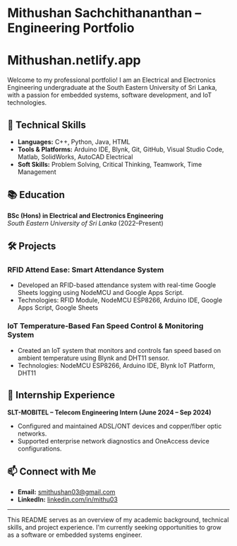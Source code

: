 # Mithushan Sachchithananthan – Engineering Portfolio
# Mithushan.netlify.app
Welcome to my professional portfolio! I am an Electrical and Electronics Engineering undergraduate at the South Eastern University of Sri Lanka, with a passion for embedded systems, software development, and IoT technologies.

## 🔧 Technical Skills

- **Languages:** C++, Python, Java, HTML
- **Tools & Platforms:** Arduino IDE, Blynk, Git, GitHub, Visual Studio Code, Matlab, SolidWorks, AutoCAD Electrical
- **Soft Skills:** Problem Solving, Critical Thinking, Teamwork, Time Management

## 📚 Education

**BSc (Hons) in Electrical and Electronics Engineering**  
*South Eastern University of Sri Lanka* (2022–Present)

## 🛠️ Projects

### RFID Attend Ease: Smart Attendance System
- Developed an RFID-based attendance system with real-time Google Sheets logging using NodeMCU and Google Apps Script.
- Technologies: RFID Module, NodeMCU ESP8266, Arduino IDE, Google Apps Script, Google Sheets

### IoT Temperature-Based Fan Speed Control & Monitoring System
- Created an IoT system that monitors and controls fan speed based on ambient temperature using Blynk and DHT11 sensor.
- Technologies: NodeMCU ESP8266, Arduino IDE, Blynk IoT Platform, DHT11

## 🏢 Internship Experience

**SLT-MOBITEL – Telecom Engineering Intern (June 2024 – Sep 2024)**  
- Configured and maintained ADSL/ONT devices and copper/fiber optic networks.
- Supported enterprise network diagnostics and OneAccess device configurations.

## 📫 Connect with Me

- **Email:** smithushan03@gmail.com  
- **LinkedIn:** [linkedin.com/in/mithu03](https://www.linkedin.com/in/mithu03)

---

This README serves as an overview of my academic background, technical skills, and project experience. I'm currently seeking opportunities to grow as a software or embedded systems engineer.
